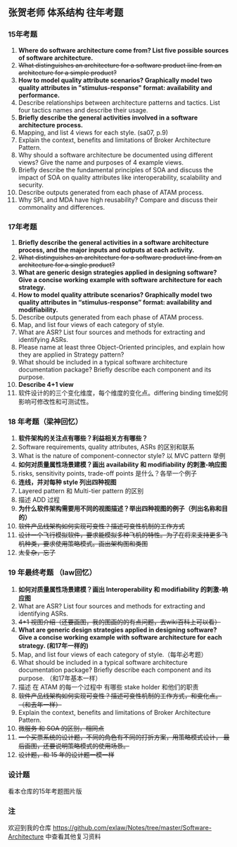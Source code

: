 ## 张贺老师 体系结构 往年考题

### 15年考题

1. **Where do software architecture come from? List five possible sources of software architecture.**
2. ~~What distinguishes an architecture for a software product line from an architecture for a simple product?~~
3. **How to model quality attribute scenarios? Graphically model two quality attributes in "stimulus-response" format: availability and performance.**
4. Describe relationships between architecture patterns and tactics. List four tactics names and describe their usage.
5. **Briefly describe the general activities involved in a software architecture process.**
6. Mapping, and list 4 views for each style. (sa07, p.9)
7. Explain the context, benefits and limitations of Broker Architecture Pattern.
8. Why should a software architecture be documented using different views? Give the name and purposes of 4 example views.
9. Briefly describe the fundamental principles of SOA and discuss the impact of SOA on quality attributes like interoperability, scalability and security.
10. Describe outputs generated from each phase of ATAM process.
11. Why SPL and MDA have high reusability? Compare and discuss their commonality and differences.



### 17年考题

1. **Briefly describe the general activities in a software architecture process, and the major inputs and outputs at each activity.** 
2. ~~What distinguishes an architecture for a software product line from an architecture for a single product?~~ 
3. **What are generic design strategies applied in designing software? Give a concise working example with software architecture for each strategy.** 
4. **How to model quality attribute scenarios? Graphically model two quality attributes in “stimulus-response” format: availability and modifiability.** 
5. Describe outputs generated from each phase of ATAM process. 
6. Map, and list four views of each category of style. 
7. What are ASR? List four sources and methods for extracting and identifying ASRs. 
8. Please name at least three Object-Oriented principles, and explain how they are applied in Strategy pattern? 
9. What should be included in a typical software architecture documentation package? Briefly describe each component and its purpose. 
10. **Describe 4+1 view**
11. 软件设计的的三个变化维度，每个维度的变化点。differing binding time如何影响可修改性和可测试性。 



### 18 年考题（梁神回忆）

1. **软件架构的关注点有哪些？利益相关方有哪些？**
2. Software requirements, quality attributes, ASRs 的区别和联系
3. What is the nature of component-connector style? 以 MVC pattern 举例
4. **如何对质量属性场景建模？画出 availability 和 modifiability 的刺激-响应图**
5. risks, sensitivity points, trade-off points 是什么？各举一个例子
6. **连线，并对每种 style 列出四种视图**
7. Layered pattern 和 Multi-tier pattern 的区别
8. 描述 ADD 过程
9. **为什么软件架构需要用不同的视图描述？举出四种视图的例子（列出名称和目的）**
10. ~~软件产品线架构如何实现可变性？描述可变性机制的工作方式~~
11. ~~设计一个飞行模拟软件，要求能模拟多种飞机的特性。为了在将来支持更多飞机种类，要求使用策略模式。画出架构图和类图~~
12. ~~太复杂，忘了~~





### 19 年最终考题 （law回忆）

1. **如何对质量属性场景建模？画出 Interoperability 和 modifiability 的刺激-响应图**
2. What are ASR? List four sources and methods for extracting and identifying ASRs. 
3. ~~4+1 视图介绍（还要画图，我的图画的的有点问题，去wiki百科上可以看）~~
4. **What are generic design strategies applied in designing software? Give a concise working example with software architecture for each strategy. (和17年一样的)**
5. Map, and list four views of each category of style.（每年必考题）
6. What should be included in a typical software architecture documentation package? Briefly describe each component and its purpose.  （和17年基本一样）
7. 描述 在 ATAM 的每一个过程中 有哪些 stake holder 和他们的职责
8. ~~软件产品线架构如何实现可变性？描述可变性机制的工作方式，和变化点。 （和去年一样）~~
9.  Explain the context, benefits and limitations of Broker Architecture Pattern.
10. ~~微服务 和 SOA 的区别，相同点~~
11. ~~一个买票系统的设计题，不同的角色有不同的打折方案，用策略模式设计， 最后画图，还要说明策略模式的使用场景。~~
12. ~~设计题，和 15 年的设计题一模一样~~





### 设计题

看本仓库的15年考题图片版 



### 注

欢迎到我的仓库 <https://github.com/exlaw/Notes/tree/master/Software-Architecture>  中查看其他复习资料

